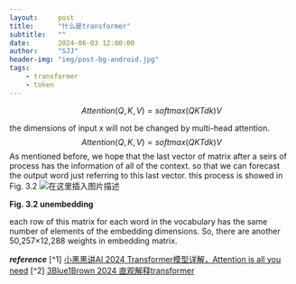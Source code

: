 ```yaml
---
layout:     post
title:      "什么是transformer"
subtitle:   ""
date:       2024-06-03 12:00:00
author:     "SJJ"
header-img: "img/post-bg-android.jpg"
tags:
    - transformer
    - token
---
```


$$Attention(Q,K,V)=softmax(QKTdk)V$$


the dimensions of input x will not be changed by multi-head attention.
$$Attention(Q,K,V)=softmax(QKTdk)V$$
As mentioned before, we hope that the last vector of matrix after a seirs of process has the information of all of the context. so that we can forecast the output word just referring to this last vector. this process is showed in Fig. 3.2
![在这里插入图片描述](https://img-blog.csdnimg.cn/direct/df1a269b282149879d72031de443decc.png)

**Fig. 3.2 unembedding**

each row of this matrix for each word in the vocabulary has the same number of elements of the embedding dimensions. So, there are another 50,257×12,288 weights in embedding matrix.

***reference***
[^1] [小黑黑讲AI 2024 Transformer模型详解，Attention is all you need](https://www.bilibili.com/video/BV14m421u7EM/)
[^2] [3Blue1Brown 2024 直观解释transformer](https://www.bilibili.com/video/BV13z421U7cs)
